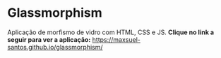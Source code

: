 # Glassmorphism
Aplicação de morfismo de vidro com HTML, CSS e JS.
**Clique no link a seguir para ver a aplicação:** https://maxsuel-santos.github.io/glassmorphism/
